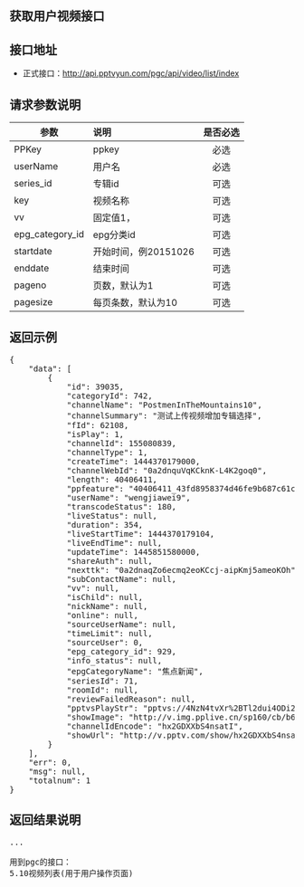 获取用户视频接口
----------

接口地址
----------
  * 正式接口：http://api.pptvyun.com/pgc/api/video/list/index

请求参数说明
----------
|  参数         |说明          |是否必选|
| ------------- |:-------------|:-----:|
| PPKey      | ppkey |必选|
| userName       | 用户名 |必选    |
| series_id      | 专辑id |可选    |
| key            | 视频名称 |可选    |
| vv            | 固定值1， |可选    |
| epg_category_id      | epg分类id |可选    |
| startdate      | 开始时间，例20151026 |可选    |
| enddate      | 结束时间 |可选    |
| pageno      | 页数，默认为1 |可选    |
| pagesize      | 每页条数，默认为10 |可选    |
返回示例
----------
<pre>
{
    "data": [
        {
            "id": 39035,
            "categoryId": 742,
            "channelName": "PostmenInTheMountains10",
            "channelSummary": "测试上传视频增加专辑选择",
            "fId": 62108,
            "isPlay": 1,
            "channelId": 155080839,
            "channelType": 1,
            "createTime": 1444370179000,
            "channelWebId": "0a2dnquVqKCknK-L4K2goq0",
            "length": 40406411,
            "ppfeature": "40406411_43fd8958374d46fe9b687c61cf82935214c6bdbc",
            "userName": "wengjiawei9",
            "transcodeStatus": 180,
            "liveStatus": null,
            "duration": 354,
            "liveStartTime": 1444370179104,
            "liveEndTime": null,
            "updateTime": 1445851580000,
            "shareAuth": null,
            "nexttk": "0a2dnaqZo6ecmq2eoKCcj-aipKmj5ameoKOh",
            "subContactName": null,
            "vv": null,
            "isChild": null,
            "nickName": null,
            "online": null,
            "sourceUserName": null,
            "timeLimit": null,
            "sourceUser": 0,
            "epg_category_id": 929,
            "info_status": null,
            "epgCategoryName": "焦点新闻",
            "seriesId": 71,
            "roomId": null,
            "reviewFailedReason": null,
            "pptvsPlayStr": "pptvs://4NzN4tvXr%2BTl2dui4ODi2NqL09jN1%2BTK3M%2FVzbOWpaWcoaado6k%3D",
            "showImage": "http://v.img.pplive.cn/sp160/cb/b6/cbb686dc064a2a1fb106151155080839/3.jpg",
            "channelIdEncode": "hx2GDXXbS4nsatI",
            "showUrl": "http://v.pptv.com/show/hx2GDXXbS4nsatI.html"
        }
    ],
    "err": 0,
    "msg": null,
    "totalnum": 1
}
</pre>

返回结果说明
----------
<pre>
...

用到pgc的接口：
5.10视频列表(用于用户操作页面)
</pre>